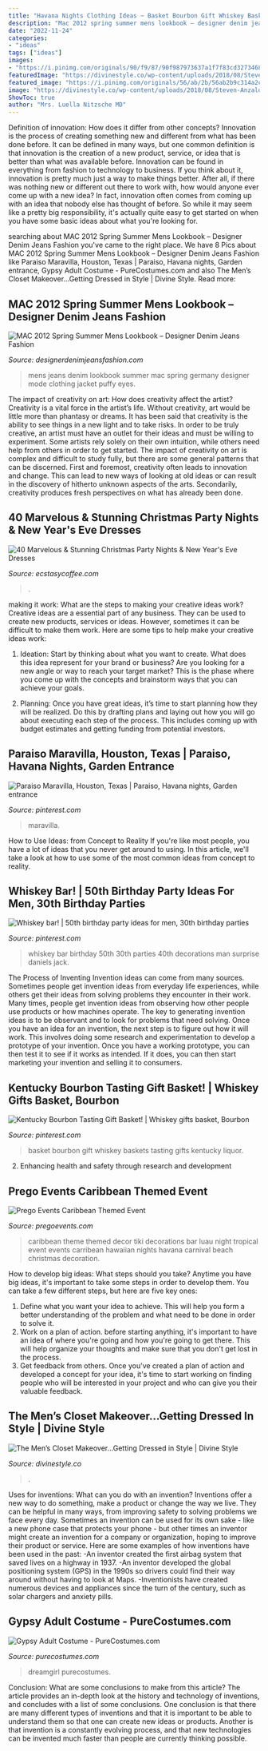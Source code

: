 ```yaml
---
title: "Havana Nights Clothing Ideas ~ Basket Bourbon Gift Whiskey Baskets Tasting Gifts Kentucky Liquor"
description: "Mac 2012 spring summer mens lookbook – designer denim jeans fashion"
date: "2022-11-24"
categories:
- "ideas"
tags: ["ideas"]
images:
- "https://i.pinimg.com/originals/90/f9/87/90f987973637a1f7f83cd3273468e0c2.jpg"
featuredImage: "https://divinestyle.co/wp-content/uploads/2018/08/Steven-Anzalone-closet-edit-casual-closet-complete.jpeg"
featured_image: "https://i.pinimg.com/originals/56/ab/2b/56ab2b9c314a2c0c563cbe4cf910cb60.jpg"
image: "https://divinestyle.co/wp-content/uploads/2018/08/Steven-Anzalone-closet-edit-casual-closet-complete.jpeg"
ShowToc: true
author: "Mrs. Luella Nitzsche MD"
---
```



Definition of innovation: How does it differ from other concepts?
Innovation is the process of creating something new and different from what has been done before. It can be defined in many ways, but one common definition is that innovation is the creation of a new product, service, or idea that is better than what was available before. Innovation can be found in everything from fashion to technology to business.
If you think about it, innovation is pretty much just a way to make things better. After all, if there was nothing new or different out there to work with, how would anyone ever come up with a new idea? In fact, innovation often comes from coming up with an idea that nobody else has thought of before. So while it may seem like a pretty big responsibility, it's actually quite easy to get started on when you have some basic ideas about what you're looking for.

	

		
searching about MAC 2012 Spring Summer Mens Lookbook – Designer Denim Jeans Fashion you've came to the right place. We have 8 Pics about MAC 2012 Spring Summer Mens Lookbook – Designer Denim Jeans Fashion like Paraiso Maravilla, Houston, Texas | Paraiso, Havana nights, Garden entrance, Gypsy Adult Costume - PureCostumes.com and also The Men’s Closet Makeover…Getting Dressed in Style | Divine Style. Read more:
		
    
## MAC 2012 Spring Summer Mens Lookbook – Designer Denim Jeans Fashion

<img loading=lazy src="https://www.designerdenimjeansfashion.com/brands-m01/mac-mode-germany-mens-lookbook-2012-spring-summer-designer-denim-jeans-fashion-t2.jpg" onerror="this.onerror=null;this.src='https://tse4.mm.bing.net/th?id=OIP.yqAbqx5eThyizjVbaQOh7QHaLK&amp;pid=15.1';" alt="MAC 2012 Spring Summer Mens Lookbook – Designer Denim Jeans Fashion">

_Source: designerdenimjeansfashion.com_

>mens jeans denim lookbook summer mac spring germany designer mode clothing jacket puffy eyes. 

	

The impact of creativity on art: How does creativity affect the artist?
Creativity is a vital force in the artist’s life. Without creativity, art would be little more than phantasy or dreams. It has been said that creativity is the ability to see things in a new light and to take risks. In order to be truly creative, an artist must have an outlet for their ideas and must be willing to experiment. Some artists rely solely on their own intuition, while others need help from others in order to get started. The impact of creativity on art is complex and difficult to study fully, but there are some general patterns that can be discerned. First and foremost, creativity often leads to innovation and change. This can lead to new ways of looking at old ideas or can result in the discovery of hitherto unknown aspects of the arts. Secondarily, creativity produces fresh perspectives on what has already been done.

    
## 40 Marvelous &amp; Stunning Christmas Party Nights &amp; New Year&#039;s Eve Dresses

<img loading=lazy src="https://i0.wp.com/www.ecstasycoffee.com/wp-content/uploads/2016/11/Christmas-and-New-Year‘s-Eve-Dresses-Ideas-37.jpg?resize=675%2C861" onerror="this.onerror=null;this.src='https://tse3.mm.bing.net/th?id=OIP.CKK301gCG5pQWrRGY8QoaAHaJc&amp;pid=15.1';" alt="40 Marvelous &amp; Stunning Christmas Party Nights &amp; New Year&#039;s Eve Dresses">

_Source: ecstasycoffee.com_

>. 

	

making it work: What are the steps to making your creative ideas work?
Creative ideas are a essential part of any business. They can be used to create new products, services or ideas. However, sometimes it can be difficult to make them work. Here are some tips to help make your creative ideas work:
1. Ideation: Start by thinking about what you want to create. What does this idea represent for your brand or business? Are you looking for a new angle or way to reach your target market? This is the phase where you come up with the concepts and brainstorm ways that you can achieve your goals.

2. Planning: Once you have great ideas, it’s time to start planning how they will be realized. Do this by drafting plans and laying out how you will go about executing each step of the process. This includes coming up with budget estimates and getting funding from potential investors.


    
## Paraiso Maravilla, Houston, Texas | Paraiso, Havana Nights, Garden Entrance

<img loading=lazy src="https://i.pinimg.com/originals/90/f9/87/90f987973637a1f7f83cd3273468e0c2.jpg" onerror="this.onerror=null;this.src='https://tse1.mm.bing.net/th?id=OIP.AMbouN4Ak8SDPetOdBvu4gHaLH&amp;pid=15.1';" alt="Paraiso Maravilla, Houston, Texas | Paraiso, Havana nights, Garden entrance">

_Source: pinterest.com_

>maravilla. 

	

How to Use Ideas: from Concept to Reality
If you're like most people, you have a lot of ideas that you never get around to using. In this article, we'll take a look at how to use some of the most common ideas from concept to reality.

    
## Whiskey Bar! | 50th Birthday Party Ideas For Men, 30th Birthday Parties

<img loading=lazy src="https://i.pinimg.com/originals/56/ab/2b/56ab2b9c314a2c0c563cbe4cf910cb60.jpg" onerror="this.onerror=null;this.src='https://tse4.mm.bing.net/th?id=OIP.GMpz9iJSc5jaiSwU_lLfNgHaHV&amp;pid=15.1';" alt="Whiskey bar! | 50th birthday party ideas for men, 30th birthday parties">

_Source: pinterest.com_

>whiskey bar birthday 50th 30th parties 40th decorations man surprise daniels jack. 

	

The Process of Inventing
Invention ideas can come from many sources. Sometimes people get invention ideas from everyday life experiences, while others get their ideas from solving problems they encounter in their work. Many times, people get invention ideas from observing how other people use products or how machines operate. The key to generating invention ideas is to be observant and to look for problems that need solving.
Once you have an idea for an invention, the next step is to figure out how it will work. This involves doing some research and experimentation to develop a prototype of your invention. Once you have a working prototype, you can then test it to see if it works as intended. If it does, you can then start marketing your invention and selling it to consumers.

    
## Kentucky Bourbon Tasting Gift Basket! | Whiskey Gifts Basket, Bourbon

<img loading=lazy src="https://i.pinimg.com/originals/f7/e4/12/f7e4121bb1a46c349719197d052b08f7.jpg" onerror="this.onerror=null;this.src='https://tse2.mm.bing.net/th?id=OIP.w7SI7tD5EzE4dT0WzYOCFgHaKb&amp;pid=15.1';" alt="Kentucky Bourbon Tasting Gift Basket! | Whiskey gifts basket, Bourbon">

_Source: pinterest.com_

>basket bourbon gift whiskey baskets tasting gifts kentucky liquor. 

	

2. Enhancing health and safety through research and development 

    
## Prego Events Caribbean Themed Event

<img loading=lazy src="http://pregoevents.com/wp-content/uploads/theme-caribbean/caribbean-theme-(20).jpg" onerror="this.onerror=null;this.src='https://tse1.mm.bing.net/th?id=OIP.ficBj3fUanTmBJIjZZTrSAAAAA&amp;pid=15.1';" alt="Prego Events Caribbean Themed Event">

_Source: pregoevents.com_

>caribbean theme themed decor tiki decorations bar luau night tropical event events carribean hawaiian nights havana carnival beach christmas decoration. 

	

How to develop big ideas: What steps should you take?
Anytime you have big ideas, it's important to take some steps in order to develop them. You can take a few different steps, but here are five key ones: 
1. Define what you want your idea to achieve. This will help you form a better understanding of the problem and what need to be done in order to solve it. 
2. Work on a plan of action. before starting anything, it's important to have an idea of where you're going and how you're going to get there. This will help organize your thoughts and make sure that you don't get lost in the process. 
3. Get feedback from others. Once you've created a plan of action and developed a concept for your idea, it's time to start working on finding people who will be interested in your project and who can give you their valuable feedback.

    
## The Men’s Closet Makeover…Getting Dressed In Style | Divine Style

<img loading=lazy src="https://divinestyle.co/wp-content/uploads/2018/08/Steven-Anzalone-closet-edit-casual-closet-complete.jpeg" onerror="this.onerror=null;this.src='https://tse1.mm.bing.net/th?id=OIP.HfEMWSitASFcaP3UMjZvoAHaJ4&amp;pid=15.1';" alt="The Men’s Closet Makeover…Getting Dressed in Style | Divine Style">

_Source: divinestyle.co_

>. 

	

Uses for inventions: What can you do with an invention?
Inventions offer a new way to do something, make a product or change the way we live. They can be helpful in many ways, from improving safety to solving problems we face every day. Sometimes an invention can be used for its own sake - like a new phone case that protects your phone - but other times an inventor might create an invention for a company or organization, hoping to improve their product or service. Here are some examples of how inventions have been used in the past: 
-An inventor created the first airbag system that saved lives on a highway in 1937.
-An inventor developed the global positioning system (GPS) in the 1990s so drivers could find their way around without having to look at Maps.
-Inventionists have created numerous devices and appliances since the turn of the century, such as solar chargers and anxiety pills.

    
## Gypsy Adult Costume - PureCostumes.com

<img loading=lazy src="https://www.purecostumes.com/mm5/graphics/00000001/G10669_full_1.jpg" onerror="this.onerror=null;this.src='https://tse1.mm.bing.net/th?id=OIP.38BTCVwJrTU3UFvXUPbf7gHaLO&amp;pid=15.1';" alt="Gypsy Adult Costume - PureCostumes.com">

_Source: purecostumes.com_

>dreamgirl purecostumes. 

	

Conclusion: What are some conclusions to make from this article?
The article provides an in-depth look at the history and technology of inventions, and concludes with a list of some conclusions. One conclusion is that there are many different types of inventions and that it is important to be able to understand them so that one can create new ideas or products. Another is that invention is a constantly evolving process, and that new technologies can be invented much faster than people are currently thinking possible.

